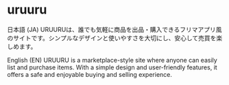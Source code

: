 # uruuru
日本語 (JA) 
URUURUは、誰でも気軽に商品を出品・購入できるフリマアプリ風のサイトです。シンプルなデザインと使いやすさを大切にし、安心して売買を楽しめます。  

English (EN) 
URUURU is a marketplace-style site where anyone can easily list and purchase items. With a simple design and user-friendly features, it offers a safe and enjoyable buying and selling experience.
